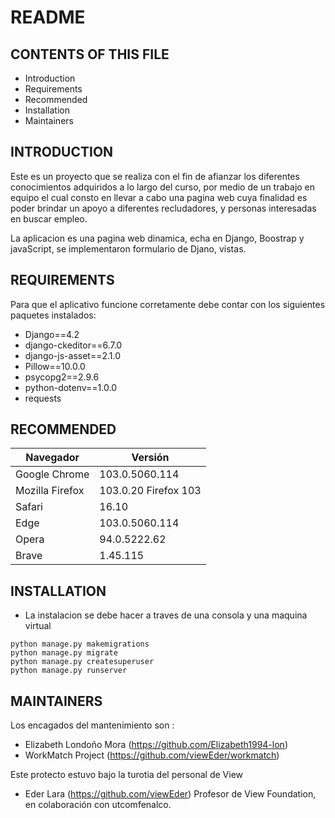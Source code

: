 # README

## CONTENTS OF THIS FILE
   
* Introduction
* Requirements
* Recommended
* Installation
* Maintainers


## INTRODUCTION

Este es un proyecto que se realiza con el fin de afianzar los diferentes conocimientos
adquiridos  a lo largo del curso, por medio de un trabajo en equipo el cual consto
en llevar a cabo una pagina web cuya finalidad es poder brindar un apoyo a diferentes 
recludadores, y personas interesadas en buscar empleo.

La aplicacion es una pagina web dinamica, echa en Django, Boostrap y javaScript,
se implementaron formulario de Djano, vistas.


## REQUIREMENTS

Para que el aplicativo funcione corretamente debe contar con los siguientes paquetes instalados:

* Django==4.2
* django-ckeditor==6.7.0
* django-js-asset==2.1.0
* Pillow==10.0.0
* psycopg2==2.9.6
* python-dotenv==1.0.0
* requests

## RECOMMENDED

|   Navegador |	Versión |
|---|---|
|   Google Chrome   |   103.0.5060.114	
|   Mozilla Firefox |   103.0.20 Firefox 103	
|   Safari  |   16.10	
|   Edge    |   103.0.5060.114	
|   Opera   |   94.0.5222.62	
|   Brave   |   1.45.115	


## INSTALLATION
 
* La instalacion se debe hacer a traves de una consola y una maquina virtual 

```
python manage.py makemigrations
python manage.py migrate
python manage.py createsuperuser
python manage.py runserver
```

## MAINTAINERS


Los encagados del mantenimiento son :

* Elizabeth Londoño Mora (https://github.com/Elizabeth1994-lon) 
* WorkMatch Project (https://github.com/viewEder/workmatch)

Este protecto estuvo bajo la turotia del personal de View

* Eder Lara (https://github.com/viewEder)
  Profesor de View Foundation, en colaboración con utcomfenalco.